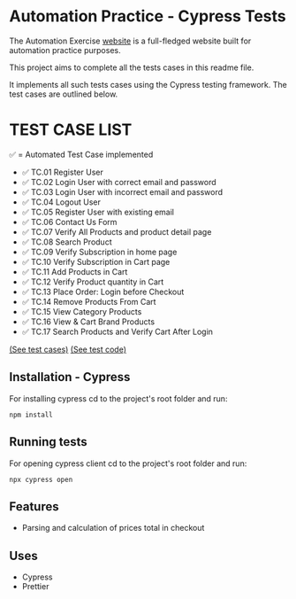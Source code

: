# Automation Practice - Cypress Tests

The Automation Exercise [website](http://www.automationpractice.pl/) is a full-fledged website built for automation practice purposes.

This project aims to complete all the tests cases in this readme file.

It implements all such tests cases using the Cypress testing framework. The test cases are outlined below.

# TEST CASE LIST

✅ = Automated Test Case implemented

- ✅ TC.01 Register User
- ✅ TC.02 Login User with correct email and password
- ✅ TC.03 Login User with incorrect email and password
- ✅ TC.04 Logout User
- ✅ TC.05 Register User with existing email
- ✅ TC.06 Contact Us Form
- ✅ TC.07 Verify All Products and product detail page
- ✅ TC.08 Search Product
- ✅ TC.09 Verify Subscription in home page
- ✅ TC.10 Verify Subscription in Cart page
- ✅ TC.11 Add Products in Cart
- ✅ TC.12 Verify Product quantity in Cart
- ✅ TC.13 Place Order: Login before Checkout
- ✅ TC.14 Remove Products From Cart
- ✅ TC.15 View Category Products
- ✅ TC.16 View & Cart Brand Products
- ✅ TC.17 Search Products and Verify Cart After Login

[(See test cases)](https://docs.google.com/spreadsheets/d/1vFFGPLw8oX3JjDEata74wquvOOXiplJdoiKZoYSFAQs) [(See test code)](cypress/e2e/automation-practice/automation-practice.cy.js)

## Installation - Cypress

For installing cypress cd to the project's root folder and run:

    npm install

## Running tests

For opening cypress client cd to the project's root folder and run:

    npx cypress open

## Features

- Parsing and calculation of prices total in checkout

## Uses

- Cypress
- Prettier
